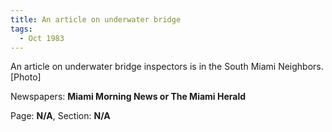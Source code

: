 ```yaml
---  
title: An article on underwater bridge  
tags:  
  - Oct 1983  
---  
```

  
An article on underwater bridge inspectors is in the South Miami Neighbors. [Photo]  
  
Newspapers: **Miami Morning News or The Miami Herald**  
  
Page: **N/A**, Section: **N/A** 
